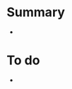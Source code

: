# Summary <!-- what does this PR accomplish? -->
- 
# To do <!-- upcoming/outstanding tasks -->
- 

<!--# Questions (if needed) <!-- is there a specific piece of code reviewers should look at? Include code snippets and/or screenshots if helpful -->
<!--Add one of your buddies as a reviewer-->
